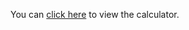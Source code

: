 You can [click here](https://wadeshuler.github.io/crypto-calc/public/index.html) to view the calculator.
